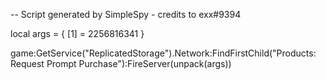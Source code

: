 -- Script generated by SimpleSpy - credits to exx#9394

local args = {
    [1] = 2256816341
}

game:GetService("ReplicatedStorage").Network:FindFirstChild("Products: Request Prompt Purchase"):FireServer(unpack(args))
